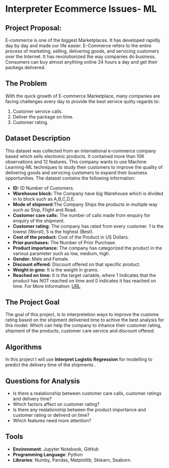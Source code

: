 # Interpreter Ecommerce Issues- ML
## Project Proposal: 
E-commerce is one of the biggest Marketplaces. It has developed rapidly day by day and made our life easier. E-Commerce refers to the entire process of marketing, selling, delivering goods, and servicing customers over the Internet. It has revolutionized the way companies do business. Consumers can buy almost anything online 24 hours a day and get their packegs delivered. 
## The Problem
With the quick growth of E-commerce Marketplace, many companies are facing challenges every day to provide the best service quilty regards to:
1. Customer service calls.
2. Deliver the package on time. 
3. Customer rating. 
## Dataset Description
This dataset was collected from an international e-commerce company based which sells electronic products. It contained more than 10K observations and 12 features. This company wants to use Machine Learning-ML techniques to study their customers to improve the quality of delivering goods and servicing customers to expand their business opportunities. The dataset contains the following information:
- **ID:** ID Number of Customers.
- **Warehouse block:** The Company have big Warehouse which is divided in to block such as A,B,C,D,E.
- **Mode of shipment**:The Company Ships the products in multiple way such as Ship, Flight and Road.
- **Customer care calls:** The number of calls made from enquiry for enquiry of the shipment.
- **Customer rating:** The company has rated from every customer. 1 is the lowest (Worst), 5 is the highest (Best).
- **Cost of the product:** Cost of the Product in US Dollars.
- **Prior purchases:** The Number of Prior Purchase.
- **Product importance:** The company has categorized the product in the various parameter such as low, medium, high.
- **Gender:** Male and Female.
- **Discount offered:** Discount offered on that specific product.
- **Weight in gms:** It is the weight in grams.
- **Reached on time:** It is the target variable, where 1 Indicates that the product has NOT reached on time and 0 indicates it has reached on time.
For More Information: [URL](https://www.kaggle.com/prachi13/customer-analytics)
## The Project Goal 
The goal of this project, is to interpretetion ways to improve the custome rating based on the shipment deliveried time to achive the best analysis for this model. Which can help the company to inhance their customer rating, shipment of the products, customer care service and discount offered.
## Algorithms
In this project I will use **Interpret Logistic Regression** for modelling to predict the delivery time of the shipments .
## Questions for Analysis
- Is there a realationship between customer care calls, customer ratings and delivery time?
- Which factors affect on customer rating?
- Is there any realationship between the product importance and customer rating or deliverd on time?
- Which features need more attention?
## Tools
- **Environment**: Jupyter Notebook, GitHub
- **Programming Language**: Python
- **Libraries**: Numby, Pandas, Matplotlib, Sklearn, Seaborn.

